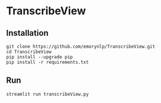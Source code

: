 # TranscribeView


## Installation
```shell
git clone https://github.com/emorynlp/TranscribeView.git
cd TranscribeView
pip install --upgrade pip
pip install -r requirements.txt

```

## Run
```shell
streamlit run transcribeView.py
```